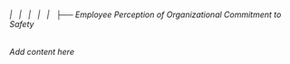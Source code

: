 ###### |   |   |   |   |   ├── Employee Perception of Organizational Commitment to Safety

*Add content here*